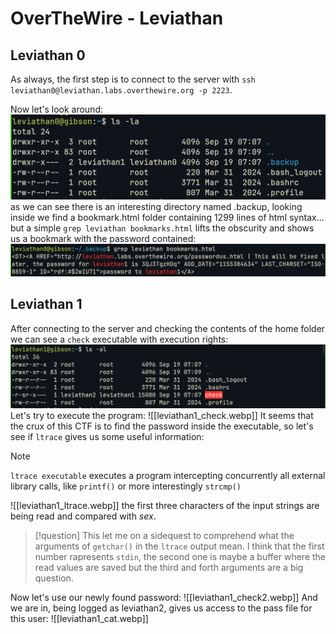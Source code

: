 # OverTheWire - Leviathan

## Leviathan 0
As always, the first step is to connect to the server with `ssh leviathan0@leviathan.labs.overthewire.org -p 2223`.

Now let's look around:
![Execute ls command](imgs/leviathan0_ls.png)
as we can see there is an interesting directory named .backup, looking inside we find a bookmark.html folder containing 1299 lines of html syntax... but a simple `grep leviathan bookmarks.html` lifts the obscurity and shows us a bookmark with the password contained:
![Execute grep command](imgs/leviathan0_grep.png)
## Leviathan 1
After connecting to the server and checking the contents of the home folder we can see a  `check` executable with execution rights:
![Execute ls command](imgs/leviathan1_ls.png)
Let's try to execute the program:
![[leviathan1_check.webp]]
It seems that the crux of this CTF is to find the password inside the executable, so let's see if `ltrace` gives us some useful information:

>[!note]
>`ltrace executable` executes a program intercepting concurrently all external library calls, like `printf()` or more interestingly `strcmp()`

![[leviathan1_ltrace.webp]]
the first three characters of the input strings are being read and compared with _sex_.

> [!question]
This let me on a sidequest to comprehend what the arguments of `getchar()` in the `ltrace` output mean. I think that the first number rapresents `stdin`, the second one is maybe a buffer where the read values are saved but the third and forth arguments are a big question.

Now let's use our newly found password:
![[leviathan1_check2.webp]]
And we are in, being logged as leviathan2, gives us access to the pass file for this user:
![[leviathan1_cat.webp]]


